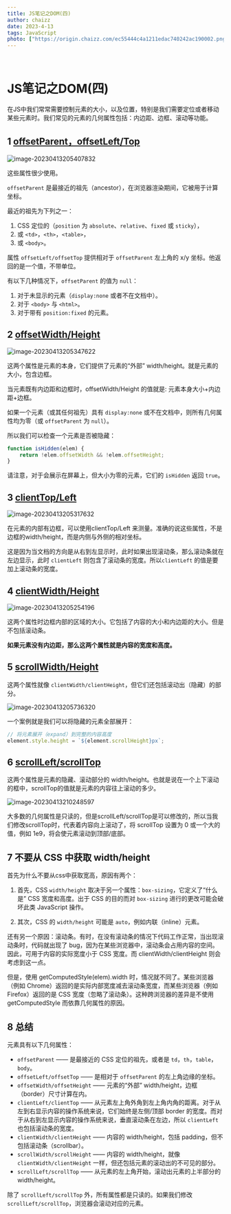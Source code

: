 ```yaml
---
title: JS笔记之DOM(四)
author: chaizz
date: 2023-4-13
tags: JavaScript
photo: ["https://origin.chaizz.com/ec55444c4a1211edac740242ac190002.png"]
---
```


​         

<!--more-->

# JS笔记之DOM(四)

在JS中我们常常需要控制元素的大小，以及位置，特别是我们需要定位或者移动某些元素时。我们常见的元素的几何属性包括：内边距、边框、滚动等功能。



## 1 [offsetParent，offsetLeft/Top](https://zh.javascript.info/size-and-scroll#offsetparentoffsetlefttop)

![image-20230413205407832](https://origin.chaizz.com/tc/image-20230413205407832.png)

这些属性很少使用。

`offsetParent` 是最接近的祖先（ancestor），在浏览器渲染期间，它被用于计算坐标。

最近的祖先为下列之一：

1. CSS 定位的（`position` 为 `absolute`、`relative`、`fixed` 或 `sticky`），
2. 或 `<td>`，`<th>`，`<table>`，
3. 或 `<body>`。

属性 `offsetLeft/offsetTop` 提供相对于 `offsetParent` 左上角的 x/y 坐标。他返回的是一个值，不带单位。

有以下几种情况下，`offsetParent` 的值为 `null`：

1. 对于未显示的元素（`display:none` 或者不在文档中）。
2. 对于 `<body>` 与 `<html>`。
3. 对于带有 `position:fixed` 的元素。



## 2 [offsetWidth/Height](https://zh.javascript.info/size-and-scroll#offsetwidthheight)

![image-20230413205347622](https://origin.chaizz.com/tc/image-20230413205347622.png)

这两个属性是元素的本身，它们提供了元素的“外部” width/height。就是元素的大小，包含边框。

当元素既有内边距和边框时，offsetWidth/Height 的值就是: 元素本身大小+内边距+边框。

如果一个元素（或其任何祖先）具有 `display:none` 或不在文档中，则所有几何属性均为零（或 `offsetParent` 为 `null`）。

所以我们可以检查一个元素是否被隐藏：

```js
function isHidden(elem) {
    return !elem.offsetWidth && !elem.offsetHeight;
}
```

请注意，对于会展示在屏幕上，但大小为零的元素，它们的 `isHidden` 返回 `true`。



## 3 [clientTop/Left](https://zh.javascript.info/size-and-scroll#clienttopleft)

![image-20230413205317632](https://origin.chaizz.com/tc/image-20230413205317632.png)

在元素的内部有边框，可以使用clientTop/Left 来测量。准确的说这些属性，不是边框的width/height，而是内侧与外侧的相对坐标。

这是因为当文档的方向是从右到左显示时，此时如果出现滚动条，那么滚动条就在左边显示，此时 `clientLeft` 则包含了滚动条的宽度。所以`clientLeft` 的值是要加上滚动条的宽度。



## 4 [clientWidth/Height](https://zh.javascript.info/size-and-scroll#clientwidthheight)

![image-20230413205254196](https://origin.chaizz.com/tc/image-20230413205254196.png)



这两个属性时边框内部的区域的大小。它包括了内容的大小和内边距的大小。但是不包括滚动条。

**如果元素没有内边距，那么这两个属性就是内容的宽度和高度。**



## 5 [scrollWidth/Height](https://zh.javascript.info/size-and-scroll#scrollwidthheight)

这两个属性就像 `clientWidth/clientHeight`，但它们还包括滚动出（隐藏）的部分。

![image-20230413205736320](https://origin.chaizz.com/tc/image-20230413205736320.png)

一个案例就是我们可以将隐藏的元素全部展开：

```js
// 将元素展开（expand）到完整的内容高度
element.style.height = `${element.scrollHeight}px`;
```





## 6 [scrollLeft/scrollTop](https://zh.javascript.info/size-and-scroll#scrollleftscrolltop)

这两个属性是元素的隐藏、滚动部分的 width/height。也就是说在一个上下滚动的框中，scrollTop的值就是元素的内容往上滚动的多少。

![image-20230413210248597](https://origin.chaizz.com/tc/image-20230413210248597.png)

大多数的几何属性是只读的，但是scrollLeft/scrollTop是可以修改的，所以当我们修改scrollTop时，代表着内容向上滚动了，将 scrollTop 设置为 0 或一个大的值，例如 1e9，将会使元素滚动到顶部/底部。



## 7 不要从 CSS 中获取 width/height

首先为什么不要从css中获取宽高，原因有两个：

1. 首先，CSS `width/height` 取决于另一个属性：`box-sizing`，它定义了“什么是” CSS 宽度和高度。出于 CSS 的目的而对 `box-sizing` 进行的更改可能会破坏此类 JavaScript 操作。

2. 其次，CSS 的 `width/height` 可能是 `auto`，例如内联（inline）元素。



还有另一个原因：滚动条。有时，在没有滚动条的情况下代码工作正常，当出现滚动条时，代码就出现了 bug，因为在某些浏览器中，滚动条会占用内容的空间。因此，可用于内容的实际宽度小于 CSS 宽度。而 clientWidth/clientHeight 则会考虑到这一点。

但是，使用 getComputedStyle(elem).width 时，情况就不同了。某些浏览器（例如 Chrome）返回的是实际内部宽度减去滚动条宽度，而某些浏览器（例如 Firefox）返回的是 CSS 宽度（忽略了滚动条）。这种跨浏览器的差异是不使用 getComputedStyle 而依靠几何属性的原因。





## 8 总结

元素具有以下几何属性：

- `offsetParent` —— 是最接近的 CSS 定位的祖先，或者是 `td`，`th`，`table`，`body`。
- `offsetLeft/offsetTop` —— 是相对于 `offsetParent` 的左上角边缘的坐标。
- `offsetWidth/offsetHeight` —— 元素的“外部” width/height，边框（border）尺寸计算在内。
- `clientLeft/clientTop` —— 从元素左上角外角到左上角内角的距离。对于从左到右显示内容的操作系统来说，它们始终是左侧/顶部 border 的宽度。而对于从右到左显示内容的操作系统来说，垂直滚动条在左边，所以 `clientLeft` 也包括滚动条的宽度。
- `clientWidth/clientHeight` —— 内容的 width/height，包括 padding，但不包括滚动条（scrollbar）。
- `scrollWidth/scrollHeight` —— 内容的 width/height，就像 `clientWidth/clientHeight` 一样，但还包括元素的滚动出的不可见的部分。
- `scrollLeft/scrollTop` —— 从元素的左上角开始，滚动出元素的上半部分的 width/height。

除了 `scrollLeft/scrollTop` 外，所有属性都是只读的。如果我们修改 `scrollLeft/scrollTop`，浏览器会滚动对应的元素。
